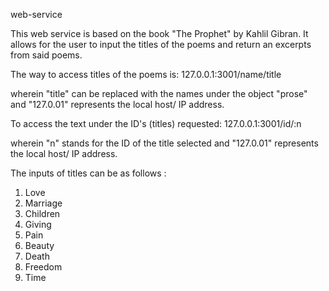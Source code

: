 web-service

This web service is based on the book "The Prophet" by Kahlil Gibran.
It allows for the user to input the titles of the poems and return an excerpts from said poems.

The way to access titles of the poems is:
127.0.0.1:3001/name/title

wherein "title" can be replaced with the names under the object "prose" and "127.0.01" represents the local host/ IP address.

To access the text under the ID's (titles) requested:
127.0.0.1:3001/id/:n

wherein "n" stands for the ID of the title selected and "127.0.01" represents the local host/ IP address.

The inputs of titles can be as follows :
1. Love
2. Marriage
3. Children
4. Giving
5. Pain
6. Beauty
7. Death
8. Freedom
9. Time
